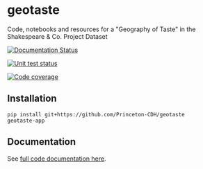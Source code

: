 # geotaste
Code, notebooks and resources for a "Geography of Taste" in the Shakespeare &amp; Co. Project Dataset


[![Documentation Status](https://readthedocs.org/projects/geotaste/badge/?version=latest)](https://geotaste.readthedocs.io/en/latest/?badge=latest)


[![Unit test status](https://github.com/Princeton-CDH/geotaste/actions/workflows/unit-tests.yml/badge.svg)](https://github.com/Princeton-CDH/geotaste/actions/workflows/unit-tests.yml)


[![Code coverage](https://codecov.io/gh/Princeton-CDH/geotaste/branch/main/graph/badge.svg)](https://codecov.io/gh/Princeton-CDH/ppa-django)


## Installation

    pip install git+https://github.com/Princeton-CDH/geotaste
    geotaste-app

## Documentation

See [full code documentation here](https://geotaste.readthedocs.io/en/latest).